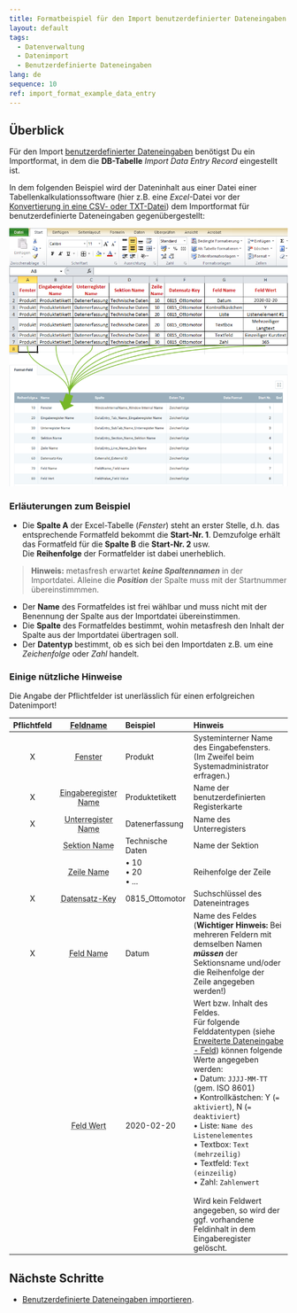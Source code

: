 ```yaml
---
title: Formatbeispiel für den Import benutzerdefinierter Dateneingaben
layout: default
tags:
  - Datenverwaltung
  - Datenimport
  - Benutzerdefinierte Dateneingaben
lang: de
sequence: 10
ref: import_format_example_data_entry
---
```


## Überblick
Für den Import [benutzerdefinierter Dateneingaben](Benutzerdefinierte_Registerkarte_anlegen) benötigst Du ein Importformat, in dem die **DB-Tabelle** *Import Data Entry Record* eingestellt ist.

In dem folgenden Beispiel wird der Dateninhalt aus einer Datei einer Tabellenkalkulationssoftware (hier z.B. eine *Excel*-Datei vor der [Konvertierung in eine CSV- oder TXT-Datei](Importdatei_nuetzliche_Hinweise)) dem Importformat für benutzerdefinierte Dateneingaben gegenübergestellt:

![](assets/Dateneingabe_Excel-Tabelle_Format.png)

### Erläuterungen zum Beispiel
- Die **Spalte A** der Excel-Tabelle (*Fenster*) steht an erster Stelle, d.h. das entsprechende Formatfeld bekommt die **Start-Nr. 1**. Demzufolge erhält das Formatfeld für die **Spalte B** die **Start-Nr. 2** usw.<br> Die **Reihenfolge** der Formatfelder ist dabei unerheblich.
 >**Hinweis:** metasfresh erwartet ***keine Spaltennamen*** in der Importdatei. Alleine die ***Position*** der Spalte muss mit der Startnummer übereinstimmmen.

- Der **Name** des Formatfeldes ist frei wählbar und muss nicht mit der Benennung der Spalte aus der Importdatei übereinstimmen.
- Die **Spalte** des Formatfeldes bestimmt, wohin metasfresh den Inhalt der Spalte aus der Importdatei übertragen soll.
- Der **Datentyp** bestimmt, ob es sich bei den Importdaten z.B. um eine *Zeichenfolge* oder *Zahl* handelt.

### Einige nützliche Hinweise
Die Angabe der Pflichtfelder ist unerlässlich für einen erfolgreichen Datenimport!

| Pflichtfeld | <abbr title="Bewege den Mauszeiger über den Feldnamen, um den entspr. Spaltennamen zu sehen.">Feldname</abbr> | Beispiel | Hinweis |
| :---: | :---: | :--- | :--- |
| X | <abbr title="WindowInternalName_Window Internal Name">Fenster</abbr> | Produkt | Systeminterner Name des Eingabefensters. (Im Zweifel beim Systemadministrator erfragen.) |
| X | <abbr title="DataEntry_Tab_Name_Eingaberegister Name">Eingaberegister Name</abbr> | Produktetikett | Name der benutzerdefinierten Registerkarte |
| X | <abbr title="DataEntry_SubTab_Name_Unterregister Name">Unterregister Name</abbr> | Datenerfassung | Name des Unterregisters |
|  | <abbr title="DataEntry_Section_Name_Sektion Name">Sektion Name</abbr> | Technische Daten | Name der Sektion |
|  | <abbr title="DataEntry_Line_Name_Zeile Name">Zeile Name</abbr> | •&nbsp;10<br> •&nbsp;20<br> •&nbsp;... | Reihenfolge der Zeile |
| X | <abbr title="ExternalId_External ID">Datensatz-Key</abbr> | 0815_Ottomotor | Suchschlüssel des Dateneintrages |
| X | <abbr title="FieldName_Field name">Feld Name</abbr> | Datum | Name des Feldes<br> (**Wichtiger Hinweis:** Bei mehreren Feldern mit demselben Namen ***müssen*** der Sektionsname und/oder die Reihenfolge der Zeile angegeben werden!) |
|  | <abbr title="FieldValue_Field Value">Feld Wert</abbr> | 2020-02-20 | Wert bzw. Inhalt des Feldes.<br> Für folgende Felddatentypen (siehe [Erweiterte Dateneingabe - Feld](Sektionszeilen_Felder_hinzufuegen)) können folgende Werte angegeben werden:<br> •&nbsp;Datum: `JJJJ-MM-TT` (gem. ISO 8601)<br> •&nbsp;Kontrollkästchen: Y (`= aktiviert`), N (`= deaktiviert`)<br> •&nbsp;Liste: `Name des Listenelementes`<br> •&nbsp;Textbox: `Text (mehrzeilig)`<br> •&nbsp;Textfeld: `Text (einzeilig)`<br> •&nbsp;Zahl: `Zahlenwert`<br><br> Wird kein Feldwert angegeben, so wird der ggf. vorhandene Feldinhalt in dem Eingaberegister gelöscht. |

## Nächste Schritte
- [Benutzerdefinierte Dateneingaben importieren](Dateneingaben_importieren).
